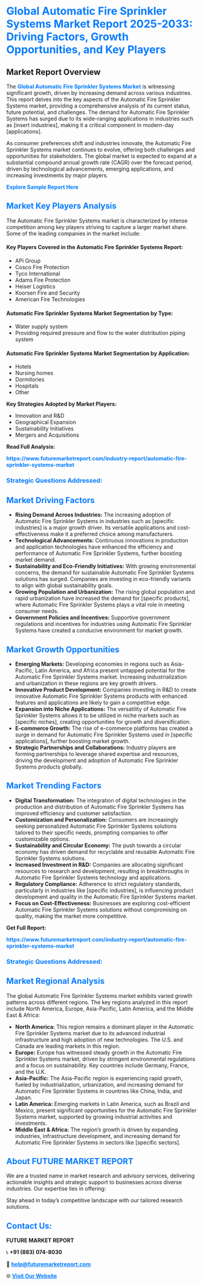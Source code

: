 <h1 style="color: #007BFF;">Global Automatic Fire Sprinkler Systems Market Report 2025-2033: Driving Factors, Growth Opportunities, and Key Players</h1>

<section id="overview">
<h2>Market Report Overview</h2>
<p>The <a href="https://www.futuremarketreport.com/industry-report/automatic-fire-sprinkler-systems-market" style="color: #007BFF; text-decoration: none;"><strong>Global Automatic Fire Sprinkler Systems Market</strong></a> is witnessing significant growth, driven by increasing demand across various industries. This report delves into the key aspects of the Automatic Fire Sprinkler Systems market, providing a comprehensive analysis of its current status, future potential, and challenges. The demand for Automatic Fire Sprinkler Systems has surged due to its wide-ranging applications in industries such as [insert industries], making it a critical component in modern-day [applications].</p>
<p>As consumer preferences shift and industries innovate, the Automatic Fire Sprinkler Systems market continues to evolve, offering both challenges and opportunities for stakeholders. The global market is expected to expand at a substantial compound annual growth rate (CAGR) over the forecast period, driven by technological advancements, emerging applications, and increasing investments by major players.</p>
</section>

<section id="overview">
<p><a href="https://www.futuremarketreport.com/request-sample/reportId=84601" style="color: #007BFF; text-decoration: none;"><strong>Explore Sample Report Here</strong></a></p>
</section>

<section id="key-players">
<h2 style="color: #007BFF;">Market Key Players Analysis</h2>
<p>The Automatic Fire Sprinkler Systems market is characterized by intense competition among key players striving to capture a larger market share. Some of the leading companies in the market include:</p>
<h4>Key Players Covered in the Automatic Fire Sprinkler Systems Report:</h4>
<ul><li>APi Group</li><li>Cosco Fire Protection</li><li>Tyco International</li><li>Adams Fire Protection</li><li>Heiser Logistics</li><li>Koorsen Fire and Security</li><li>American Fire Technologies</li></ul>
<h4>Automatic Fire Sprinkler Systems Market Segmentation by Type:</h4>
<ul><li>Water supply system</li><li>Providing required pressure and flow to the water distribution piping system</li></ul>

<h4>Automatic Fire Sprinkler Systems Market Segmentation by Application:</h4>
<ul><li>Hotels</li><li>Nursing homes</li><li>Dormitories</li><li>Hospitals</li><li>Other</li></ul>
<p><strong>Key Strategies Adopted by Market Players:</strong></p>
<ul>
<li>Innovation and R&D</li>
<li>Geographical Expansion</li>
<li>Sustainability Initiatives</li>
<li>Mergers and Acquisitions</li>
</ul>
</section>

<section>
<p><strong>Read Full Analysis: </strong></p><a href="https://www.futuremarketreport.com/industry-report/automatic-fire-sprinkler-systems-market" style="color: #007BFF; text-decoration: none;"><strong>https://www.futuremarketreport.com/industry-report/automatic-fire-sprinkler-systems-market</strong></a>
<h3 style="color: #007BFF;">Strategic Questions Addressed:</h3>
</section>

<section id="driving-factors">
<h2 style="color: #007BFF;">Market Driving Factors</h2>
<ul>
<li><strong>Rising Demand Across Industries:</strong> The increasing adoption of Automatic Fire Sprinkler Systems in industries such as [specific industries] is a major growth driver. Its versatile applications and cost-effectiveness make it a preferred choice among manufacturers.</li>
<li><strong>Technological Advancements:</strong> Continuous innovations in production and application technologies have enhanced the efficiency and performance of Automatic Fire Sprinkler Systems, further boosting market demand.</li>
<li><strong>Sustainability and Eco-Friendly Initiatives:</strong> With growing environmental concerns, the demand for sustainable Automatic Fire Sprinkler Systems solutions has surged. Companies are investing in eco-friendly variants to align with global sustainability goals.</li>
<li><strong>Growing Population and Urbanization:</strong> The rising global population and rapid urbanization have increased the demand for [specific products], where Automatic Fire Sprinkler Systems plays a vital role in meeting consumer needs.</li>
<li><strong>Government Policies and Incentives:</strong> Supportive government regulations and incentives for industries using Automatic Fire Sprinkler Systems have created a conducive environment for market growth.</li>
</ul>
</section>

<section id="growth-opportunities">
<h2 style="color: #007BFF;">Market Growth Opportunities</h2>
<ul>
<li><strong>Emerging Markets:</strong> Developing economies in regions such as Asia-Pacific, Latin America, and Africa present untapped potential for the Automatic Fire Sprinkler Systems market. Increasing industrialization and urbanization in these regions are key growth drivers.</li>
<li><strong>Innovative Product Development:</strong> Companies investing in R&D to create innovative Automatic Fire Sprinkler Systems products with enhanced features and applications are likely to gain a competitive edge.</li>
<li><strong>Expansion into Niche Applications:</strong> The versatility of Automatic Fire Sprinkler Systems allows it to be utilized in niche markets such as [specific niches], creating opportunities for growth and diversification.</li>
<li><strong>E-commerce Growth:</strong> The rise of e-commerce platforms has created a surge in demand for Automatic Fire Sprinkler Systems used in [specific applications], further boosting market growth.</li>
<li><strong>Strategic Partnerships and Collaborations:</strong> Industry players are forming partnerships to leverage shared expertise and resources, driving the development and adoption of Automatic Fire Sprinkler Systems products globally.</li>
</ul>
</section>

<section id="trending-factors">
<h2 style="color: #007BFF;">Market Trending Factors</h2>
<ul>
<li><strong>Digital Transformation:</strong> The integration of digital technologies in the production and distribution of Automatic Fire Sprinkler Systems has improved efficiency and customer satisfaction.</li>
<li><strong>Customization and Personalization:</strong> Consumers are increasingly seeking personalized Automatic Fire Sprinkler Systems solutions tailored to their specific needs, prompting companies to offer customizable options.</li>
<li><strong>Sustainability and Circular Economy:</strong> The push towards a circular economy has driven demand for recyclable and reusable Automatic Fire Sprinkler Systems solutions.</li>
<li><strong>Increased Investment in R&D:</strong> Companies are allocating significant resources to research and development, resulting in breakthroughs in Automatic Fire Sprinkler Systems technology and applications.</li>
<li><strong>Regulatory Compliance:</strong> Adherence to strict regulatory standards, particularly in industries like [specific industries], is influencing product development and quality in the Automatic Fire Sprinkler Systems market.</li>
<li><strong>Focus on Cost-Effectiveness:</strong> Businesses are exploring cost-efficient Automatic Fire Sprinkler Systems solutions without compromising on quality, making the market more competitive.</li>
</ul>
</section>

<section>
<p><strong>Get Full Report: </strong></p><a href="https://www.futuremarketreport.com/industry-report/automatic-fire-sprinkler-systems-market" style="color: #007BFF; text-decoration: none;"><strong>https://www.futuremarketreport.com/industry-report/automatic-fire-sprinkler-systems-market</strong></a>
<h3 style="color: #007BFF;">Strategic Questions Addressed:</h3>
</section>


<section id="regional-analysis">
<h2 style="color: #007BFF;">Market Regional Analysis</h2>
<p>The global Automatic Fire Sprinkler Systems market exhibits varied growth patterns across different regions. The key regions analyzed in this report include North America, Europe, Asia-Pacific, Latin America, and the Middle East & Africa:</p>
<ul>
<li><strong>North America:</strong> This region remains a dominant player in the Automatic Fire Sprinkler Systems market due to its advanced industrial infrastructure and high adoption of new technologies. The U.S. and Canada are leading markets in this region.</li>
<li><strong>Europe:</strong> Europe has witnessed steady growth in the Automatic Fire Sprinkler Systems market, driven by stringent environmental regulations and a focus on sustainability. Key countries include Germany, France, and the U.K.</li>
<li><strong>Asia-Pacific:</strong> The Asia-Pacific region is experiencing rapid growth, fueled by industrialization, urbanization, and increasing demand for Automatic Fire Sprinkler Systems in countries like China, India, and Japan.</li>
<li><strong>Latin America:</strong> Emerging markets in Latin America, such as Brazil and Mexico, present significant opportunities for the Automatic Fire Sprinkler Systems market, supported by growing industrial activities and investments.</li>
<li><strong>Middle East & Africa:</strong> The region’s growth is driven by expanding industries, infrastructure development, and increasing demand for Automatic Fire Sprinkler Systems in sectors like [specific sectors].</li>
</ul>
</section>

<footer>
<h2 style="color: #007BFF;">About FUTURE MARKET REPORT</h2>
<p>We are a trusted name in market research and advisory services, delivering actionable insights and strategic support to businesses across diverse industries. Our expertise lies in offering:</p>

<p>Stay ahead in today’s competitive landscape with our tailored research solutions.</p>

<h2 style="color: #007BFF;">Contact Us:</h2>
<p><strong>FUTURE MARKET REPORT</strong></p>
<p>📞 <strong>+91 (883) 074-8030</strong></p>
<p>📧 <strong><a href="mailto:help@futuremarketreport.com" style="color: #007BFF;">help@futuremarketreport.com</a></strong></p>
<p>🌐 <strong><a href="https://www.futuremarketreport.com/" style="color: #007BFF;">Visit Our Website</a></strong></p>
</footer>